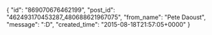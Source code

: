  {
   "id": "869070676462199",
   "post_id": "462493170453287_480688621967075",
   "from_name": "Pete Daoust",
   "message": ":D",
   "created_time": "2015-08-18T21:57:05+0000"
 }
